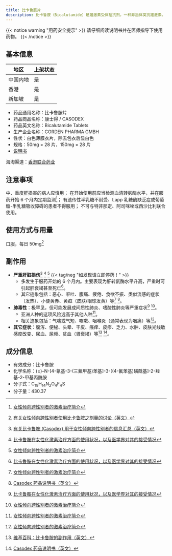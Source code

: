 ```yaml
---
title: 比卡鲁胺片
description: 比卡鲁胺（Bicalutamide）是雄激素受体拮抗剂，一种非甾体类抗雄激素。
---
```


{{< notice warning "用药安全提示" >}}
请仔细阅读说明书并在医师指导下使用药物。
{{< /notice >}}

## 基本信息

| 地区     | 上架状态 |
| -------- | -------- |
| 中国内地 | 是       |
| 香港     | 是       |
| 新加坡   | 是       |

- 药品通用名称：比卡鲁胺片
- 药品商品名称：康士得 / CASODEX
- 药品英文名称：Bicalutamide Tablets
- 生产企业名称：CORDEN PHARMA GMBH
- 性状：白色薄膜衣片，除去包衣后显白色
- 规格：50mg &times; 28 片，150mg &times; 28 片
- [说明书](./bicalutamide_zh.pdf)

海淘渠道：[香港联合药业](https://www.unitedpharmacies.hk/%E6%AF%94%E5%8D%A1%E9%B2%81%E8%83%BA-%E7%AE%80%E4%BD%93.html)

## 注意事项

中、重度肝损害的病人应慎用；
在开始使用前应当检测血清转氨酶水平，并在服药开始 6 个月内定期监测[^5]；
有遗传性半乳糖不耐受、Lapp 乳糖酶缺乏症或葡萄糖-半乳糖吸收障碍的患者不得服用；
不可与特非那定、阿司咪唑或西沙比利联合使用。

## 使用方式与用量

口服，每日 50mg[^1]

## 副作用

- **严重肝脏损伤**[^2] [^3] [^5] {{< tag/neg "如发现请立即停药！" >}}
  - 多发生于服药开始的 6 个月内。主要表现为肝转氨酶水平升高，严重时可引起肝衰竭甚至死亡[^3]。
  - 其它迹象包括：恶心、呕吐、腹痛、疲倦、食欲不振、类似流感的症状（发热）、小便黄赤、黄疸（皮肤/眼球发黄）等[^5] [^6]。
- **肺毒性**：极罕见，但可能发展成间质性肺炎、嗜酸性肺炎等严重症状[^3] [^5]。
  - 亚洲人种的这项风险远高于其他人种[^5]。
  - 相关迹象包括：气喘或气短、咳嗽、咽喉炎（通常表现为咽痛）等[^5]。
- **其它症状**：腹泻、便秘、头晕、干皮、瘙痒、皮疹、乏力、水肿、皮肤光线敏感度改变、尿血、尿频、贫血（肾衰竭）等[^4] [^6]。

## 成分信息

- 有效成分：比卡鲁胺
- 化学名称：(±)–N-[4-氰基-3-(三氟甲基)苯基]-3-[(4-氟苯基)磺酰基]-2-羟基-2-甲基丙酰胺
- 分子式：C<sub>18</sub>H<sub>14</sub>N<sub>2</sub>O<sub>4</sub>F<sub>4</sub>S
- 分子量：430.37

[^1]: [有关女性倾向跨性别者使用比卡鲁胺之剂量的讨论（英文）](https://transfemscience.org/articles/bica-dosage/)
[^2]: [有关比卡鲁胺 (Casodex) 用于女性倾向跨性别者的信息汇总（英文）](https://transfemscience.org/articles/bica-info/#risks-of-bicalutamide)
[^3]: [比卡鲁胺在女性化激素治疗方面的使用状况，以及医学界对其的接受情况](https://tfsci.mtf.wiki/zh-cn/articles/bica-adoption/)
[^4]: [维基百科：比卡鲁胺的副作用（英文）](https://en.wikipedia.org/wiki/Side_effects_of_bicalutamide)
[^5]: [女性倾向跨性别者的激素治疗简介](https://tfsci.mtf.wiki/zh-cn/articles/transfem-intro/#bicalutamide)
[^6]: [Casodex 药品说明书（英文）](https://www.accessdata.fda.gov/drugsatfda_docs/label/2017/020498s028lbl.pdf)
